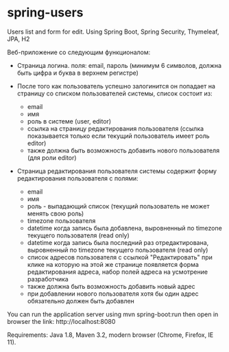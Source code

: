 # spring-users

Users list and form for edit. Using Spring Boot, Spring Security, Thymeleaf, JPA, H2

Веб-приложение со следующим функционалом:

- Страница логина. поля: email, пароль (минимум 6 символов, должна быть цифра и буква в верхнем регистре)
- После того как пользователь успешно залогинится он попадает на страницу со списком пользователей системы, список состоит из:
    - email
    - имя
    - роль в системе (user, editor)
    - ссылка на страницу редактирования пользователя (ссылка показывается только если текущий пользователь имеет роль editor)
    - также должна быть возможность добавить нового пользователя (для роли editor)

- Страница редактирования пользователя системы содержит форму редактирования пользователя с полями:
    - email
    - имя
    - роль - выпадающий список (текущий пользователь не может менять свою роль)
    - timezone пользователя
    - datetime когда запись была добавлена, выровненный по timezone текущего пользователя (read only)
    - datetime когда запись была последний раз отредактирована, выровненный по timezone текущего пользователя (read only)
    - список адресов пользователя с ссылкой "Редактировать" при клике на которую на этой же странице появляется форма редактирования адреса, набор полей адреса на усмотрение разработчика
    - также должна быть возможность добавить новый адрес
    - при добавлении нового пользователя хотя бы один адрес обязательно должен быть добавлен
	
You can run the application server using mvn spring-boot:run
then open in browser the link: http://localhost:8080

Requirements: Java 1.8, Maven 3.2, modern browser (Chrome, Firefox, IE 11).